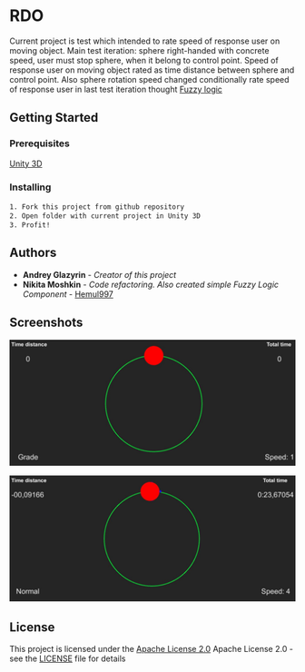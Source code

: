 # RDO

Current project is test which intended to rate speed of response user on moving object. Main test iteration: sphere 
right-handed with concrete speed, user must stop sphere, when it belong to control point. Speed of response user 
on moving object rated as time distance between sphere and control point. Also sphere rotation speed changed conditionally rate 
speed of response user in last test iteration thought [Fuzzy logic](https://en.wikipedia.org/wiki/Fuzzy_logic)

## Getting Started

### Prerequisites

[Unity 3D](https://unity3d.com/ru/get-unity/download)
	
### Installing
	
	1. Fork this project from github repository
	2. Open folder with current project in Unity 3D
	3. Profit!

## Authors

- **Andrey Glazyrin** - *Creator of this project*
- **Nikita Moshkin** - *Code refactoring. Also created simple Fuzzy Logic Component* -
[Hemul997](https://github.com/Hemul997)
	
## Screenshots
![start-test](/img/screenshots/start_test.JPG "Start test")
	
![grade-test-iteration](/img/screenshots/grade_test_iteration.JPG "Grade test iteration")
	
## License

This project is licensed under the [Apache License 2.0](LICENSE)
Apache License 2.0 - see the [LICENSE](LICENSE) file for details